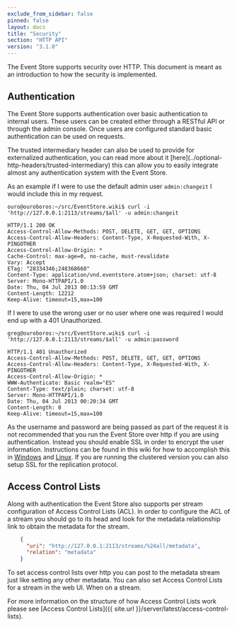 ```yaml
---
exclude_from_sidebar: false
pinned: false
layout: docs
title: "Security"
section: "HTTP API"
version: "3.1.0"
---
```


The Event Store supports security over HTTP. This document is meant as an introduction to how the security is implemented.

## Authentication

The Event Store supports authentication over basic authentication to internal users. These users can be created either through a RESTful API or through the admin console. Once users are configured standard basic authentication can be used on requests.

<span class="note">
The trusted intermediary header can also be used to provide for externalized authentication, you can read more about it [here](../optional-http-headers/trusted-intermediary) this can allow you to easily integrate almost any authentication system with the Event Store.
</span>

As an example if I were to use the default admin user `admin:changeit` I would include this in my request.

```
ouro@ouroboros:~/src/EventStore.wiki$ curl -i 'http://127.0.0.1:2113/streams/$all' -u admin:changeit
```

```http
HTTP/1.1 200 OK
Access-Control-Allow-Methods: POST, DELETE, GET, GET, OPTIONS
Access-Control-Allow-Headers: Content-Type, X-Requested-With, X-PINGOTHER
Access-Control-Allow-Origin: *
Cache-Control: max-age=0, no-cache, must-revalidate
Vary: Accept
ETag: "28334346;248368668"
Content-Type: application/vnd.eventstore.atom+json; charset: utf-8
Server: Mono-HTTPAPI/1.0
Date: Thu, 04 Jul 2013 00:13:59 GMT
Content-Length: 12212
Keep-Alive: timeout=15,max=100
```

If I were to use the wrong user or no user where one was required I would end up with a 401 Unauthorized.

```
greg@ouroboros:~/src/EventStore.wiki$ curl -i 'http://127.0.0.1:2113/streams/$all' -u admin:password
```

```http
HTTP/1.1 401 Unauthorized
Access-Control-Allow-Methods: POST, DELETE, GET, GET, OPTIONS
Access-Control-Allow-Headers: Content-Type, X-Requested-With, X-PINGOTHER
Access-Control-Allow-Origin: *
WWW-Authenticate: Basic realm="ES"
Content-Type: text/plain; charset: utf-8
Server: Mono-HTTPAPI/1.0
Date: Thu, 04 Jul 2013 00:20:34 GMT
Content-Length: 0
Keep-Alive: timeout=15,max=100
```

As the username and password are being passed as part of the request it is not recommended that you run the Event Store over http if you are using authentication. Instead you should enable SSL in order to encrypt the user information. Instructions can be found in this wiki for how to accomplish this in [Windows](../setting-up-ssl-in-windows) and [Linux](../setting-up-ssl-in-linux). If you are running the clustered version you can also setup SSL for the replication protocol.

## Access Control Lists

Along with authentication the Event Store also supports per stream configuration of Access Control Lists (ACL). In order to configure the ACL of a stream you should go to its head and look for the metadata relationship link to obtain the metadata for the stream.

```json
    {
      "uri": "http://127.0.0.1:2113/streams/%24all/metadata",
      "relation": "metadata"
    }
```

To set access control lists over http you can post to the metadata stream just like setting any other metadata. You can also set Access Control Lists for a stream in the web UI. When on a stream.

For more information on the structure of how Access Control Lists work please see [Access Control Lists]({{ site.url }}/server/latest/access-control-lists).